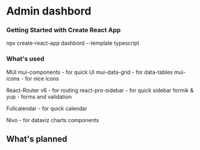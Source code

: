 # Admin dashbord

### Getting Started with Create React App

npx create-react-app dashbord --template typescript

### What's used

MUI
  mui-components - for quick UI
  mui-data-grid - for data-tables
  mui-icons - for nice icons

React-Router v6 - for routing
react-pro-sidebar - for quick sidebar
formik & yup - forms and validation

Fullcalendar - for quick calendar

Nivo - for dataviz charts components


## What's planned
